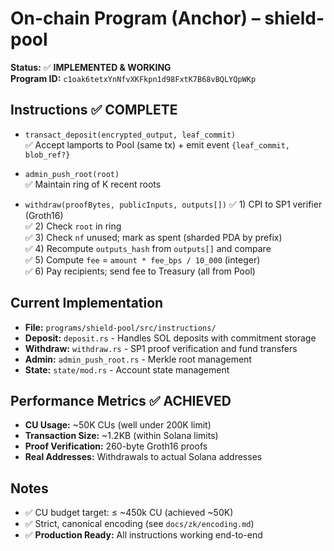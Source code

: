 # On-chain Program (Anchor) – shield-pool

**Status:** ✅ **IMPLEMENTED & WORKING**  
**Program ID:** `c1oak6tetxYnNfvXKFkpn1d98FxtK7B68vBQLYQpWKp`

## Instructions ✅ COMPLETE
- `transact_deposit(encrypted_output, leaf_commit)`  
  ✅ Accept lamports to Pool (same tx) + emit event `{leaf_commit, blob_ref?}`

- `admin_push_root(root)`  
  ✅ Maintain ring of K recent roots

- `withdraw(proofBytes, publicInputs, outputs[])`
  ✅ 1) CPI to SP1 verifier (Groth16)  
  ✅ 2) Check `root` in ring  
  ✅ 3) Check `nf` unused; mark as spent (sharded PDA by prefix)  
  ✅ 4) Recompute `outputs_hash` from `outputs[]` and compare  
  ✅ 5) Compute `fee` = `amount * fee_bps / 10_000` (integer)  
  ✅ 6) Pay recipients; send fee to Treasury (all from Pool)

## Current Implementation
- **File:** `programs/shield-pool/src/instructions/`
- **Deposit:** `deposit.rs` - Handles SOL deposits with commitment storage
- **Withdraw:** `withdraw.rs` - SP1 proof verification and fund transfers
- **Admin:** `admin_push_root.rs` - Merkle root management
- **State:** `state/mod.rs` - Account state management

## Performance Metrics ✅ ACHIEVED
- **CU Usage:** ~50K CUs (well under 200K limit)
- **Transaction Size:** ~1.2KB (within Solana limits)
- **Proof Verification:** 260-byte Groth16 proofs
- **Real Addresses:** Withdrawals to actual Solana addresses

## Notes
- ✅ CU budget target: ≤ ~450k CU (achieved ~50K)
- ✅ Strict, canonical encoding (see `docs/zk/encoding.md`)
- ✅ **Production Ready:** All instructions working end-to-end

